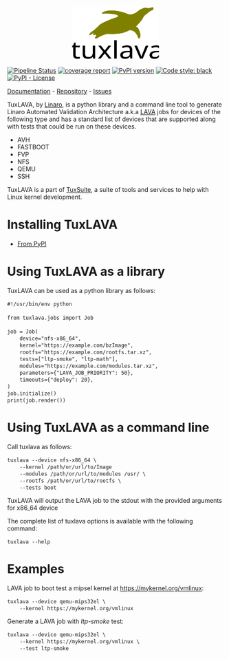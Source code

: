 <div align="center">
  <img src="tuxlava_full.svg" alt="TuxLAVA Logo" width="40%" />
</div>

[![Pipeline Status](https://gitlab.com/Linaro/tuxlava/badges/master/pipeline.svg)](https://gitlab.com/LinaroLtd/tuxsuite.com/tuxlava/pipelines)
[![coverage report](https://gitlab.com/Linaro/tuxlava/badges/master/coverage.svg)](https://gitlab.com/LinaroLtd/tuxsuite.com/tuxlava/commits/master)
[![PyPI version](https://badge.fury.io/py/tuxlava.svg)](https://pypi.org/project/tuxlava/)
[![Code style: black](https://img.shields.io/badge/code%20style-black-000000.svg)](https://github.com/psf/black)
[![PyPI - License](https://img.shields.io/pypi/l/tuxlava)](https://gitlab.com/LinaroLtd/tuxsuite.com/tuxlava/blob/main/LICENSE)

[Documentation](https://tuxlava.org/) - [Repository](https://gitlab.com/LinaroLtd/tuxsuite.com/tuxlava) - [Issues](https://gitlab.com/LinaroLtd/tuxsuite.com/tuxlava/-/issues)

TuxLAVA, by [Linaro](https://www.linaro.org/), is a python library and
a command line tool to generate Linaro Automated Validation
Architecture a.k.a [LAVA](https://www.lavasoftware.org/) jobs for
devices of the following type and has a standard list of devices that
are supported along with tests that could be run on these devices.

* AVH
* FASTBOOT
* FVP
* NFS
* QEMU
* SSH

TuxLAVA is a part of [TuxSuite](https://tuxsuite.com), a suite of
tools and services to help with Linux kernel development.


# Installing TuxLAVA

- [From PyPI](install-pypi.md)

# Using TuxLAVA as a library

TuxLAVA can be used as a python library as follows:

```shell
#!/usr/bin/env python

from tuxlava.jobs import Job

job = Job(
    device="nfs-x86_64",
    kernel="https://example.com/bzImage",
    rootfs="https://example.com/rootfs.tar.xz",
    tests=["ltp-smoke", "ltp-math"],
    modules="https://example.com/modules.tar.xz",
    parameters={"LAVA_JOB_PRIORITY": 50},
    timeouts={"deploy": 20},
)
job.initialize()
print(job.render())
```

# Using TuxLAVA as a command line

Call tuxlava as follows:

```shell
tuxlava --device nfs-x86_64 \
    --kernel /path/or/url/to/Image
    --modules /path/or/url/to/modules /usr/ \
    --rootfs /path/or/url/to/rootfs \
    --tests boot
```

TuxLAVA will output the LAVA job to the stdout with the provided
arguments for x86_64 device

The complete list of tuxlava options is available with the following
command:

```shell
tuxlava --help
```

# Examples

LAVA job to boot test a mipsel kernel at https://mykernel.org/vmlinux:

```shell
tuxlava --device qemu-mips32el \
    --kernel https://mykernel.org/vmlinux
```

Generate a LAVA job with *ltp-smoke* test:

```shell
tuxlava --device qemu-mips32el \
    --kernel https://mykernel.org/vmlinux \
    --test ltp-smoke
```
